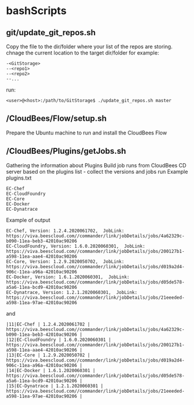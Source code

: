 # bashScripts
## git/update_git_repos.sh
Copy the file to the dir/folder where your list of the repos are storing.
chnage the current location to the target dir/folder
for example:
```
-<GitStorage>
--<repo1>
--<repo2>
--...
```
run:
```
<user>@<host>:/path/to/GitStorage$ ./update_git_repos.sh master
```
## /CloudBees/Flow/setup.sh
Prepare the Ubuntu machine to run and install the CloudBees Flow

## /CloudBees/Plugins/getJobs.sh
Gathering the information about Plugins Build job runs from CloudBees CD server based on the plugins list - collect the versions and jobs run
Example  plugins.txt
```
EC-Chef
EC-CloudFoundry
EC-Core
EC-Docker
EC-Dynatrace
```
Example of output
```
EC-Chef, Version: 1.2.4.2020061702,  JobLink:  https://viva.beescloud.com//commander/link/jobDetails/jobs/4a62329c-b090-11ea-beb3-42010ac90206
EC-CloudFoundry, Version: 1.6.0.2020060301,  JobLink:  https://viva.beescloud.com//commander/link/jobDetails/jobs/200127b1-a598-11ea-aae4-42010ac90206
EC-Core, Version: 1.2.9.2020050702,  JobLink:  https://viva.beescloud.com//commander/link/jobDetails/jobs/d019a2d4-906c-11ea-a96a-42010ac90206
EC-Docker, Version: 1.6.1.2020060301,  JobLink:  https://viva.beescloud.com//commander/link/jobDetails/jobs/d05de578-a5a6-11ea-bcd9-42010ac90206
EC-Dynatrace, Version: 1.2.1.2020060301,  JobLink:  https://viva.beescloud.com//commander/link/jobDetails/jobs/21eeeded-a598-11ea-97ae-42010ac90206

```
and
```
|11|EC-Chef | 1.2.4.2020061702 | https://viva.beescloud.com//commander/link/jobDetails/jobs/4a62329c-b090-11ea-beb3-42010ac90206 |
|12|EC-CloudFoundry | 1.6.0.2020060301 | https://viva.beescloud.com//commander/link/jobDetails/jobs/200127b1-a598-11ea-aae4-42010ac90206 |
|13|EC-Core | 1.2.9.2020050702 | https://viva.beescloud.com//commander/link/jobDetails/jobs/d019a2d4-906c-11ea-a96a-42010ac90206 |
|14|EC-Docker | 1.6.1.2020060301 | https://viva.beescloud.com//commander/link/jobDetails/jobs/d05de578-a5a6-11ea-bcd9-42010ac90206 |
|15|EC-Dynatrace | 1.2.1.2020060301 | https://viva.beescloud.com//commander/link/jobDetails/jobs/21eeeded-a598-11ea-97ae-42010ac90206 |
```
